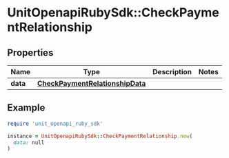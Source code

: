 # UnitOpenapiRubySdk::CheckPaymentRelationship

## Properties

| Name | Type | Description | Notes |
| ---- | ---- | ----------- | ----- |
| **data** | [**CheckPaymentRelationshipData**](CheckPaymentRelationshipData.md) |  |  |

## Example

```ruby
require 'unit_openapi_ruby_sdk'

instance = UnitOpenapiRubySdk::CheckPaymentRelationship.new(
  data: null
)
```


